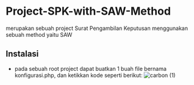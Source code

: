 # Project-SPK-with-SAW-Method
merupakan sebuah project Surat Pengambilan Keputusan menggunakan sebuah method yaitu SAW

## Instalasi
- pada sebuah root project dapat buatkan 1 buah file bernama konfigurasi.php, dan ketikkan kode seperti berikut:
![carbon (1)](https://github.com/ConstantPro/Project-SPK-with-SAW-Method/assets/59255271/fe843034-fc1e-4fc9-a3d6-9223b653efbc)
